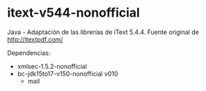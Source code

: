 # itext-v544-nonofficial
Java - Adaptación de las librerías de iText 5.4.4. Fuente original de http://itextpdf.com/

Dependencias:
 * xmlsec-1.5.2-nonofficial
 * bc-jdk15to17-v150-nonofficial v010
   * mail